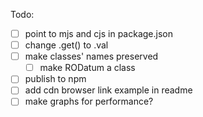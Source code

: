 Todo:

-   [ ] point to mjs and cjs in package.json
-   [ ] change .get() to .val
-   [ ] make classes' names preserved
    -   [ ] make RODatum a class
-   [ ] publish to npm
-   [ ] add cdn browser link example in readme
-   [ ] make graphs for performance?

